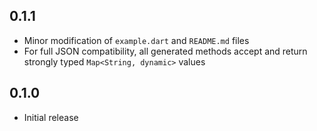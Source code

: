 ## 0.1.1

- Minor modification of `example.dart` and `README.md` files
- For full JSON compatibility, all generated methods accept and return strongly typed `Map<String, dynamic>` values

## 0.1.0

- Initial release
